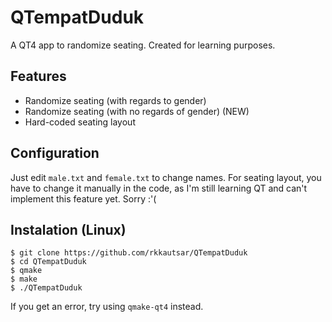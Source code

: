 QTempatDuduk
============

A QT4 app to randomize seating. Created for learning purposes.

## Features
- Randomize seating (with regards to gender)
- Randomize seating (with no regards of gender) (NEW)
- Hard-coded seating layout

## Configuration
Just edit `male.txt` and `female.txt` to change names.
For seating layout, you have to change it manually in the code, as I'm still learning QT and can't implement this feature yet. Sorry :'(

## Instalation (Linux)
	$ git clone https://github.com/rkkautsar/QTempatDuduk
	$ cd QTempatDuduk
	$ qmake
	$ make
	$ ./QTempatDuduk
If you get an error, try using `qmake-qt4` instead.
